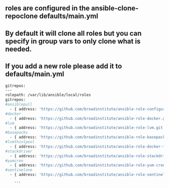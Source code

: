 ## roles are configured in the ansible-clone-repoclone defaults/main.yml
##  By default it will clone all roles but you can specify in group vars to only clone what is needed.
## If you add a new role please add it to defaults/main.yml
```bash
gitrepos:
---
rolepath: /var/lib/ansible/local/roles
gitrepos:
#ansiblepull
  - { address: 'https://github.com/broadinstitute/ansible-role-configure.git', name: 'ansible-role-configure' }
#docker
  - { address: 'https://github.com/broadinstitute/ansible-role-docker.git', name: 'ansible-role-docker' }
#lvm
  - { address: 'https://github.com/broadinstitute/ansible-role-lvm.git', name: 'ansible-role-lvm' }
#basepacks
  - { address: 'https://github.com/broadinstitute/ansible-role-basepackages.git', name: 'ansible-role-basepackages' }
#lvmthinlpool
  - { address: 'https://github.com/broadinstitute/ansible-role-docker-thinpool.git', name: 'ansible-role-docker-thinpool' }
#stackdriver
  - { address: 'https://github.com/broadinstitute/ansible-role-stackdriver.git', name: 'ansible-role-stackdriver' }
#yumcron
  - { address: 'https://github.com/broadinstitute/ansible-role-yum-cron.git', name: 'ansible-role-yum-cron' }
#sentinelone
  - { address: 'https://github.com/broadinstitute/ansible-role-sentinelone.git', name: 'ansible-role-sentinelone' }

    ```
